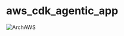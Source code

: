 ﻿# aws_cdk_agentic_app
![ArchAWS](https://github.com/user-attachments/assets/1aa575f2-2ffd-4fe6-a8d8-f6bc4b880991)
